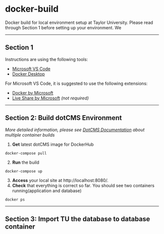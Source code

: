 # docker-build
Docker build for local environment setup at Taylor University. Please read through Section 1 before setting up your environment. We

----
## Section 1

Instructions are using the following tools:
- [Microsoft VS Code](https://code.visualstudio.com/download)
- [Docker Desktop](https://www.docker.com/products/docker-desktop)

For Microsoft VS Code, it is suggested to use the following extensions:
- [Docker by Microsoft](https://marketplace.visualstudio.com/items?itemName=formulahendry.docker-extension-pack)
- [Live Share by Microsoft](https://marketplace.visualstudio.com/items?itemName=MS-vsliveshare.vsliveshare-pack) *(not required)*

----
## Section 2: Build dotCMS Environment
*More detailed information, please see [DotCMS Documentation](https://dotcms.com/docs/latest/getting-started-with-dotcms-in-docker-containers) about multiple container builds*

1. **Get** latest dotCMS image for DockerHub
```
docker-compose pull
```
2. **Run** the build
```
docker-compose up
```
3. **Access** your local site at http://localhost:8080/.
4. **Check** that everything is correct so far. You should see two containers running(application and database)
```
docker ps
```

----
## Section 3: Import TU the database to database container